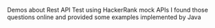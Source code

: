 Demos about Rest API Test using HackerRank mock APIs
I found those questions online and provided some examples implemented by Java
